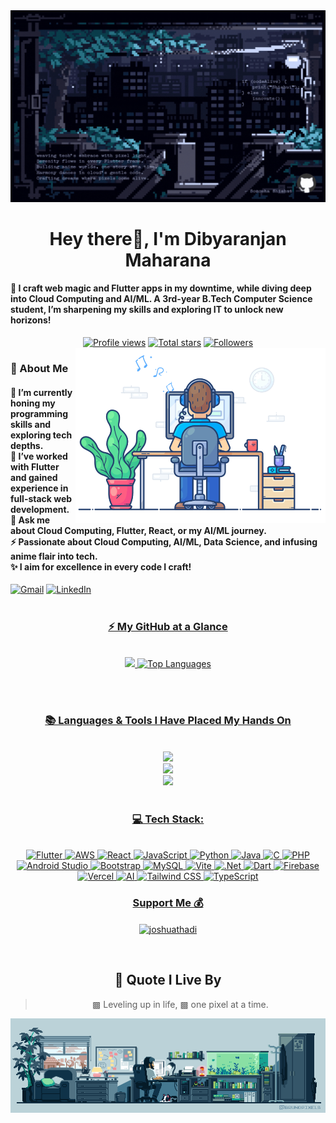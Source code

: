 <!-- MasterHead -->
<div align="center">
<a href="https://github.com/Dibyaranjan27/Dibyaranjan27/blob/main/Github-profile-banner.gif">
  <img src="Github-profile-banner.gif" alt="Fallout GIF" style="width:auto; height:auto"/>
</a>
 </div>

<!-- Greeting -->
<h1 align="center">Hey there👋, I'm Dibyaranjan Maharana</h1>

<h4 align="left">🌟 I craft web magic and Flutter apps in my downtime, while diving deep into Cloud Computing and AI/ML. A 3rd-year B.Tech Computer Science student, I’m sharpening my skills and exploring IT to unlock new horizons!</h4>

 <div align="center">
  <a href="https://github.com/Dibyaranjan27">
    <img width="162px" 
         src="https://komarev.com/ghpvc/?username=Dibyaranjan27&label=Profile%20views&color=5FABEE&style=for-the-badge&abbreviated=true" 
         alt="Profile views" /></a>
  <a href="https://api.github-star-counter.workers.dev/user/Dibyaranjan27">
    <img width="115px" 
         alt="Total stars" 
         title="Total stars on GitHub" 
         src="https://custom-icon-badges.herokuapp.com/badge/dynamic/json?logo=star&color=5FABEE&labelColor=030314&label=Stars&style=for-the-badge&query=%24.stars&url=https://api.github-star-counter.workers.dev/user/Dibyaranjan27" /></a>
  <a href="https://github.com/Dibyaranjan27?tab=followers">
    <img width="147px" 
         alt="Followers" 
         title="Follow me on GitHub" 
         src="https://custom-icon-badges.herokuapp.com/github/followers/Dibyaranjan27?color=5FABEE&labelColor=030314&style=for-the-badge&logo=person-add&label=Followers&logoColor=white" /></a>
</div>

<img align="right" alt="coding-gif" width="400" src="coding-vibe.gif">


<!-- about me -->
 <h3 align="left">💫 About Me</h3>

 <h4> 
        🌱 I’m currently honing my programming skills and exploring tech depths.<br>
        🔭 I’ve worked with Flutter and gained experience in full-stack web development.<br>
        💬 Ask me about Cloud Computing, Flutter, React, or my AI/ML journey.<br>
        ⚡ Passionate about Cloud Computing, AI/ML, Data Science, and infusing anime flair into tech.<br>
        ✨ I aim for excellence in every code I craft! </h4>  <div align="left"> 



 <div align="left"> 
        <a href="mailto:dibyam2701@gmail.com"><img src="https://img.shields.io/badge/Gmail-333333?style=for-the-badge&logo=gmail&logoColor=red" alt="Gmail" /></a> 
        <a href="https://www.linkedin.com/in/dibyaranjan-maharana-1228012b2/" target="_blank"><img src="https://img.shields.io/badge/LinkedIn-0077B5?style=for-the-badge&logo=linkedin&logoColor=white" alt="LinkedIn" /></a> 
        <a href="https://open.spotify.com/playlist/your-playlist-id" target="_blank">
          <!-- <img src="https://img.shields.io/badge/Spotify-1CAC78?style=for-the-badge&logo=spotify&logoColor=ECEFF4" alt="Spotify Badge"></a>
        <a href="https://www.youtube.com/playlist?list=your-playlist-id" target="_blank">
          <img src="https://img.shields.io/badge/YouTube-BF616A?style=for-the-badge&logo=youtube&logoColor=ECEFF4" alt="YouTube Badge"></a>
        <a href="https://your-portfolio-url" target="_blank">
          <img src="https://img.shields.io/badge/Portfolio-505050?style=for-the-badge&logo=web&logoColor=white&labelColor=505050" alt="Portfolio Badge"></a> -->
      </div>
</div></h4>

</div>
<br/>

<!--Experence and experencing-->
<!-- <h3 align="center">🔆 Work'ed and Wor'king</h3>
<div align="center" style="display: flex; gap: 10px;">
    <img src="#" alt="UOM Logo" width="350" style="border-radius: 10px;">
    <img src="#" alt="HGS Logo" width="355" style="border-radius: 10px;">
</div> -->

<!-- git stat-->
<h3 align="center">⚡ My GitHub at a Glance</h3>
<br>
<div align="center">
<img width="380" src="https://github-readme-stats.vercel.app/api?username=Dibyaranjan27&count_private=true&show_icons=true&theme=holi&rank_icon=github&border_radius=10"/>

  <img width="340" src="https://github-readme-stats.vercel.app/api/top-langs/?username=Dibyaranjan27&theme=holi&hide_border=false&include_all_commits=false&count_private=false&layout=compact" alt="Top Languages">
</div>

<br/><br/>

<!-- lang-->
<h3 align="center">📚 Languages & Tools I Have Placed My Hands On</h3>

<br/>

<div align="center">
  <img src="https://skillicons.dev/icons?i=flutter,dart,aws,nodejs,dotnet,mongodb,github,react,vite" /><br>
  <img src="https://skillicons.dev/icons?i=python,bootstrap,html,css,tailwind,vscode,git,firebase,figma" /><br>
  <img src="https://skillicons.dev/icons?i=javascript,typescript,ai,mysql,java,c,php,androidstudio,ubuntu" /><br>
</div>

<br/>

  
<!-- top repo and teck stack-->
<div align="center">
<!-- <h3>⭐️ Top Repositories</h3>
  <div style="display: flex; justify-content: center; gap: 10px;">
   <a href="https://github.com/Dibyaranjan27/flutter-anime-app">
          <img width="395" src="https://github-readme-stats.vercel.app/api/pin/?username=Dibyaranjan27&repo=flutter-anime-app&theme=light&title_color=5FABEE&icon_color=5FABEE&text_color=030314&bg_color=030314" /></a>
      <a href="https://github.com/Dibyaranjan27/react-admin-dashboard">
          <img width="395" src="https://github-readme-stats.vercel.app/api/pin/?username=Dibyaranjan27&repo=react-admin-dashboard&theme=light&title_color=5FABEE&icon_color=5FABEE&text_color=030314&bg_color=030314" />
      </a>
</div> -->

<h3>💻 Tech Stack:</h3>
<br/>
<div align="center">
  <img src="https://img.shields.io/badge/flutter-%2302569B.svg?style=for-the-badge&logo=flutter&logoColor=white" alt="Flutter" /> 
  <img src="https://img.shields.io/badge/aws-%23FF9900.svg?style=for-the-badge&logo=amazon-aws&logoColor=white" alt="AWS" />
  <img src="https://img.shields.io/badge/react-%2361DAFB.svg?style=for-the-badge&logo=react&logoColor=white" alt="React" />
  <img src="https://img.shields.io/badge/javascript-%23323330.svg?style=for-the-badge&logo=javascript&logoColor=%23F7DF1E" alt="JavaScript" />
  <img src="https://img.shields.io/badge/python-3670A0?style=for-the-badge&logo=python&logoColor=ffdd54" alt="Python" />
  <img src="https://img.shields.io/badge/java-%23ED8B00.svg?style=for-the-badge&logo=openjdk&logoColor=white" alt="Java" />
  <img src="https://img.shields.io/badge/c-%23A8B9CC.svg?style=for-the-badge&logo=c&logoColor=white" alt="C" />
  <img src="https://img.shields.io/badge/php-%23777BB4.svg?style=for-the-badge&logo=php&logoColor=white" alt="PHP" />
  <img src="https://img.shields.io/badge/androidstudio-%233DDC84.svg?style=for-the-badge&logo=android-studio&logoColor=white" alt="Android Studio" />
  <img src="https://img.shields.io/badge/bootstrap-%23563D7C.svg?style=for-the-badge&logo=bootstrap&logoColor=white" alt="Bootstrap" />
  <img src="https://img.shields.io/badge/mysql-4479A1.svg?style=for-the-badge&logo=mysql&logoColor=white" alt="MySQL" />
  <img src="https://img.shields.io/badge/vite-%23646CFF.svg?style=for-the-badge&logo=vite&logoColor=white" alt="Vite" />
  <img src="https://img.shields.io/badge/.NET-5C2D91?style=for-the-badge&logo=.net&logoColor=white" alt=".Net" />
  <img src="https://img.shields.io/badge/dart-%230175C2.svg?style=for-the-badge&logo=dart&logoColor=white" alt="Dart" />
  <img src="https://img.shields.io/badge/firebase-%23FFCA28.svg?style=for-the-badge&logo=firebase&logoColor=white" alt="Firebase" />
  <img src="https://img.shields.io/badge/vercel-%23000000.svg?style=for-the-badge&logo=vercel&logoColor=white" alt="Vercel" />
  <img src="https://img.shields.io/badge/ai-%23FF6F61.svg?style=for-the-badge&logo=artificial-intelligence&logoColor=white" alt="AI" /> 
  <img src="https://img.shields.io/badge/tailwindcss-%2338B2AC.svg?style=for-the-badge&logo=tailwindcss&logoColor=white" alt="Tailwind CSS" />
  <img src="https://img.shields.io/badge/typescript-%230074C1.svg?style=for-the-badge&logo=typescript&logoColor=white" alt="TypeScript" />
</div>

<!-- <h3>⭐ Top Contributed Repo!</h3>
<br/>
<img src="https://github-contributor-stats.vercel.app/api?username=Dibyaranjan27&limit=5&theme=holi&combine_all_yearly_contributions=true" alt="Top Contributed Repo">
<br/> -->

<!-- support -->
<h3 align="center">Support Me 💰 </h3>

<p align="center">
  <a href="https://buymeacoffee.com/dibyam2701y"> <img align="center" src="https://cdn.buymeacoffee.com/buttons/v2/default-yellow.png" height="40" width="180" alt="joshuathadi" /></a>
</p>
<br />

## 💬 Quote I Live By

> ▩ Leveling up in life, ▩ one pixel at a time.


<!-- ending-->
<a href="https://github.com/Dibyaranjan27/Dibyaranjan27/blob/main/chill-and-work.gif"><img src="chill-and-work.gif" alt="Fallout GIF" style="width:auto; height:auto"/></a>

<img src="https://www.animatedimages.org/data/media/562/animated-line-image-0184.gif" width="1920" height=0.4/>


